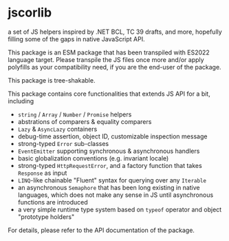 # jscorlib

a set of JS helpers inspired by .NET BCL, TC 39 drafts, and more, hopefully filling some of the gaps in native JavaScript API.

This package is an ESM package that has been transpiled with ES2022 language target. Please transpile the JS files once more and/or apply polyfills as your compatibility need, if you are the end-user of the package.

This package is tree-shakable.

This package contains core functionalities that extends JS API for a bit, including

* `string` / `Array` / `Number` / `Promise` helpers
* abstrations of comparers & equality comparers
* `Lazy` & `AsyncLazy` containers
* debug-time assertion, object ID, customizable inspection message
* strong-typed `Error` sub-classes
* `EventEmitter` supporting synchronous & asynchronous handlers
* basic globalization conventions (e.g. invariant locale)
* strong-typed `HttpRequestError`, and a factory function that takes `Response` as input
* `LINQ`-like chainable "Fluent" syntax for querying over any `Iterable`
* an asynchronous `Semaphore` that has been long existing in native languages, which does not make any sense in JS until asynchronous functions are introduced
* a very simple runtime type system based on `typeof` operator and object "prototype holders"

For details, please refer to the API documentation of the package.
